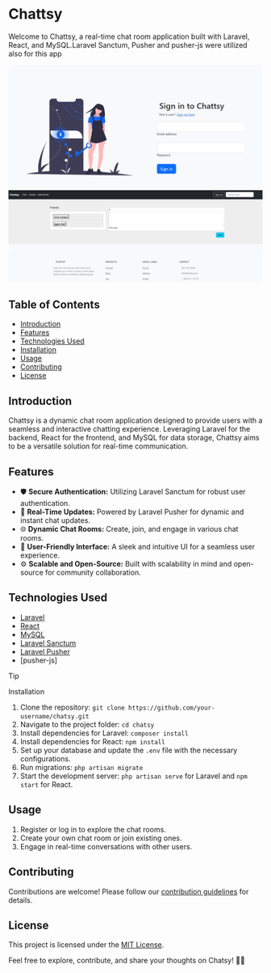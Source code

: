 # Chattsy

Welcome to Chattsy, a real-time chat room application built with Laravel, React, and MySQL.Laravel Sanctum, Pusher and pusher-js were utilized also for this app

![Example screenshot 1](chattsy1.jpg)
![Example screenshot 2](chattsy2.jpg)


## Table of Contents
- [Introduction](#introduction)
- [Features](#features)
- [Technologies Used](#technologies-used)
- [Installation](#installation)
- [Usage](#usage)
- [Contributing](#contributing)
- [License](#license)

## Introduction
Chattsy is a dynamic chat room application designed to provide users with a seamless and interactive chatting experience. Leveraging Laravel for the backend, React for the frontend, and MySQL for data storage, Chattsy aims to be a versatile solution for real-time communication.

## Features
- 🛡 **Secure Authentication:** Utilizing Laravel Sanctum for robust user authentication.
- 💬 **Real-Time Updates:** Powered by Laravel Pusher for dynamic and instant chat updates.
- 🌐 **Dynamic Chat Rooms:** Create, join, and engage in various chat rooms.
- 🔄 **User-Friendly Interface:** A sleek and intuitive UI for a seamless user experience.
- ⚙️ **Scalable and Open-Source:** Built with scalability in mind and open-source for community collaboration.

## Technologies Used
- [Laravel](https://laravel.com/)
- [React](https://reactjs.org/)
- [MySQL](https://www.mysql.com/)
- [Laravel Sanctum](https://laravel.com/docs/8.x/sanctum)
- [Laravel Pusher](https://pusher.com/docs/channels)
- [pusher-js]

> [!TIP]
> Installation
> 1. Clone the repository: `git clone https://github.com/your-username/chatsy.git`
> 2. Navigate to the project folder: `cd chatsy`
> 3. Install dependencies for Laravel: `composer install`
> 4. Install dependencies for React: `npm install`
> 5. Set up your database and update the `.env` file with the necessary configurations.
> 6. Run migrations: `php artisan migrate`
> 7. Start the development server: `php artisan serve` for Laravel and `npm start` for React.

## Usage
1. Register or log in to explore the chat rooms.
2. Create your own chat room or join existing ones.
3. Engage in real-time conversations with other users.

## Contributing
Contributions are welcome! Please follow our [contribution guidelines](CONTRIBUTING.md) for details.

## License
This project is licensed under the [MIT License](LICENSE).

Feel free to explore, contribute, and share your thoughts on Chatsy! 🚀💬
